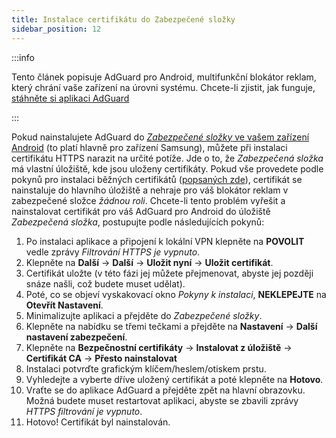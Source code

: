 ```yaml
---
title: Instalace certifikátu do Zabezpečené složky
sidebar_position: 12
---
```


:::info

Tento článek popisuje AdGuard pro Android, multifunkční blokátor reklam, který chrání vaše zařízení na úrovni systému. Chcete-li zjistit, jak funguje, [stáhněte si aplikaci AdGuard](https://agrd.io/download-kb-adblock)

:::

Pokud nainstalujete AdGuard do [ *Zabezpečené složky* ve vašem zařízení Android](https://www.samsung.com/uk/support/mobile-devices/what-is-the-secure-folder-and-how-do-i-use-it/) (to platí hlavně pro zařízení Samsung), můžete při instalaci certifikátu HTTPS narazit na určité potíže. Jde o to, že *Zabezpečená složka* má vlastní úložiště, kde jsou uloženy certifikáty. Pokud vše provedete podle pokynů pro instalaci běžných certifikátů ([popsaných zde](/adguard-for-android/features/settings#https-filtering)), certifikát se nainstaluje do hlavního úložiště a nehraje pro váš blokátor reklam v zabezpečené složce *žádnou roli*. Chcete-li tento problém vyřešit a nainstalovat certifikát pro váš AdGuard pro Android do úložiště *Zabezpečená složka*, postupujte podle následujících pokynů:

1. Po instalaci aplikace a připojení k lokální VPN klepněte na **POVOLIT** vedle zprávy *Filtrování HTTPS je vypnuto*.
1. Klepněte na **Další** → **Další** → **Uložit nyní** → **Uložit certifikát**.
1. Certifikát uložte (v této fázi jej můžete přejmenovat, abyste jej později snáze našli, což budete muset udělat).
1. Poté, co se objeví vyskakovací okno *Pokyny k instalaci*, **NEKLEPEJTE** na **Otevřít Nastavení**.
1. Minimalizujte aplikaci a přejděte do *Zabezpečené složky*.
1. Klepněte na nabídku se třemi tečkami a přejděte na **Nastavení** → **Další nastavení zabezpečení**.
1. Klepněte na **Bezpečnostní certifikáty** → **Instalovat z úložiště** → **Certifikát CA** → **Přesto nainstalovat**
1. Instalaci potvrďte grafickým klíčem/heslem/otiskem prstu.
1. Vyhledejte a vyberte dříve uložený certifikát a poté klepněte na **Hotovo**.
1. Vraťte se do aplikace AdGuard a přejděte zpět na hlavní obrazovku. Možná budete muset restartovat aplikaci, abyste se zbavili zprávy *HTTPS filtrování je vypnuto*.
1. Hotovo! Certifikát byl nainstalován.
